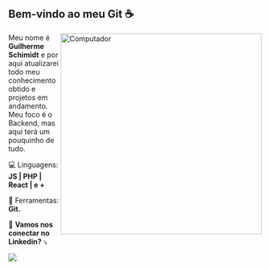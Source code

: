 ## Bem-vindo ao meu Git :coffee:
<img src="https://raw.githubusercontent.com/MicaelliMedeiros/micaellimedeiros/master/image/computer-illustration.png" min-width="400px" max-width="400px" width="400px" align="right" alt="Computador">

<p align="left"> 
  Meu nome é <strong>Guilherme Schimidt</strong> e por aqui atualizarei todo meu conhecimento obtido e projetos em andamento.<br>
  Meu foco é o Backend, mas aqui terá um pouquinho de tudo.
</p>

<p align="left">
  💻 Linguagens: <strong> JS | PHP | React | e +</strong>
</p>

<p align="left">
  💼 Ferramentas: <strong> Git.</strong>
</p>

<p align="left">
  💌 <strong>Vamos nos conectar no Linkedin?</strong> ⤵️
</p>

<p align="left">

  <a href="https://www.linkedin.com/in/guischimidt/" alt="Linkedin">
  <img src="https://img.shields.io/badge/-Linkedin-0e76a8?style=flat-square&logo=Linkedin&logoColor=white&link=https://www.linkedin.com/in/guischimidt/" /></a>

  <!-- <a href="#" alt="WhatsApp">
  <img src="https://img.shields.io/badge/-WhatsApp-25d366?style=flat-square&labelColor=25d366&logo=whatsapp&logoColor=white&link=API-DO-SEU-WHATSAPP"/></a>
  -->
  <!--
</p>  
